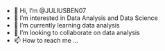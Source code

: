 - 👋 Hi, I’m @JULIUSBEN07
- 👀 I’m interested in Data Analysis and Data Science
- 🌱 I’m currently learning data analysis
- 💞️ I’m looking to collaborate on data analysis
- 📫 How to reach me ...

<!---
JULIUSBEN07/JULIUSBEN07 is a ✨ special ✨ repository because its `README.md` (this file) appears on your GitHub profile.
You can click the Preview link to take a look at your changes.
--->
